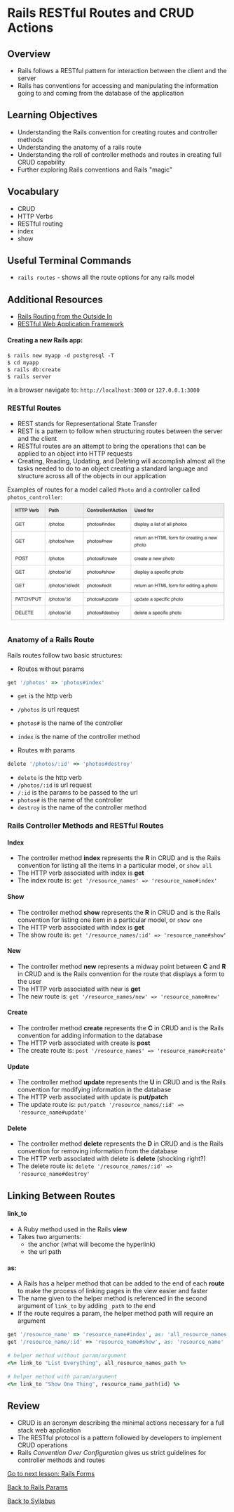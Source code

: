 # Rails RESTful Routes and CRUD Actions

## Overview
- Rails follows a RESTful pattern for interaction between the client and the server
- Rails has conventions for accessing and manipulating the information going to and coming from the database of the application

## Learning Objectives
- Understanding the Rails convention for creating routes and controller methods
- Understanding the anatomy of a rails route
- Understanding the roll of controller methods and routes in creating full CRUD capability
- Further exploring Rails conventions and Rails "magic"

## Vocabulary
- CRUD
- HTTP Verbs
- RESTful routing
- index
- show

## Useful Terminal Commands
- `rails routes` - shows all the route options for any rails model

## Additional Resources
- <a href="https://guides.rubyonrails.org/routing.html" target="blank">Rails Routing from the Outside In</a>
- <a href="./Rails-C&V/00rails_http_intro.md" target="blank">RESTful Web Application Framework</a>

#### Creating a new Rails app:
```
$ rails new myapp -d postgresql -T
$ cd myapp
$ rails db:create
$ rails server
```
In a browser navigate to:
`http://localhost:3000`
or
`127.0.0.1:3000`

### RESTful Routes
- REST stands for Representational State Transfer
- REST is a pattern to follow when structuring routes between the server and the client
- RESTful routes are an attempt to bring the operations that can be applied to an object into HTTP requests
- Creating, Reading, Updating, and Deleting will accomplish almost all the tasks needed to do to an object creating a standard language and structure across all of the objects in our application

Examples of routes for a model called `Photo` and a controller called `photos_controller`:
![rails routes](./assets/rails-routes.png)

### Anatomy of a Rails Route
Rails routes follow two basic structures:
- Routes without params
```ruby
get '/photos' => 'photos#index'
```
  - `get` is the http verb
  - `/photos` is url request
  - `photos#` is the name of the controller
  - `index` is the name of the controller method

- Routes with params
```ruby
delete '/photos/:id' => 'photos#destroy'
```
  - `delete` is the http verb
  - `/photos/:id` is url request
  - `/:id` is the params to be passed to the url
  - `photos#` is the name of the controller
  - `destroy` is the name of the controller method

### Rails Controller Methods and RESTful Routes

#### Index
- The controller method **index** represents the **R** in CRUD and is the Rails convention for listing all the items in a particular model, or `show all`
- The HTTP verb associated with index is **get**
- The index route is: `get '/resource_names' => 'resource_name#index'`

#### Show
- The controller method **show** represents the **R** in CRUD and is the Rails convention for listing one item in a particular model, or `show one`
- The HTTP verb associated with index is **get**
- The show route is: `get '/resource_names/:id' => 'resource_name#show'`

#### New
- The controller method **new** represents a midway point between **C** and **R** in CRUD and is the Rails convention for the route that displays a form to the user
- The HTTP verb associated with new is **get**
- The new route is: `get '/resource_names/new' => 'resource_name#new'`

#### Create
- The controller method **create** represents the **C** in CRUD and is the Rails convention for adding information to the database
- The HTTP verb associated with create is **post**
- The create route is: `post '/resource_names' => 'resource_name#create'`

#### Update
- The controller method **update** represents the **U** in CRUD and is the Rails convention for modifying information in the database
- The HTTP verb associated with update is **put/patch**
- The update route is: `put/patch '/resource_names/:id' => 'resource_name#update'`

#### Delete
- The controller method **delete** represents the **D** in CRUD and is the Rails convention for removing information from the database
- The HTTP verb associated with delete is **delete** (shocking right?)
- The delete route is: `delete '/resource_names/:id' => 'resource_name#destroy'`

## Linking Between Routes

#### link_to
- A Ruby method used in the Rails **view**
- Takes two arguments:
  - the anchor (what will become the hyperlink)
  - the url path

#### as:
- A Rails has a helper method that can be added to the end of each **route** to make the process of linking pages in the view easier and faster
- The name given to the helper method is referenced in the second argument of `link_to` by adding `_path` to the end
- If the route requires a param, the helper method path will require an argument

```ruby
get '/resource_name' => 'resource_name#index', as: 'all_resource_names'
get '/resource_name/:id' => 'resource_name#show', as: 'resource_name'
```
```ruby
# helper method without param/argument
<%= link_to "List Everything", all_resource_names_path %>
```
```ruby
# helper method with param/argument
<%= link_to "Show One Thing", resource_name_path(id) %>
```

## Review
- CRUD is an acronym describing the minimal actions necessary for a full stack web application
- The RESTful protocol is a pattern followed by developers to implement CRUD operations
- Rails *Convention Over Configuration* gives us strict guidelines for controller methods and routes


[Go to next lesson: Rails Forms](./forms.md)

[Back to Rails Params](./params.md)

[Back to Syllabus](../README.md)
